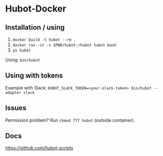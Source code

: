 # Hubot-Docker

## Installation / using

1. `docker build -t hubot --rm .`
2. `docker run -it -v $PWD/hubot:/hubot hubot bash`
3. `yo hubot`

Using: `bin/hubot`


## Using with tokens

Example with Slack: `HUBOT_SLACK_TOKEN=<your-slack-token> bin/hubot --adapter slack`


## Issues

Permission problem? Run `chmod 777 hubot` (outside container).

## Docs

https://github.com/hubot-scripts
